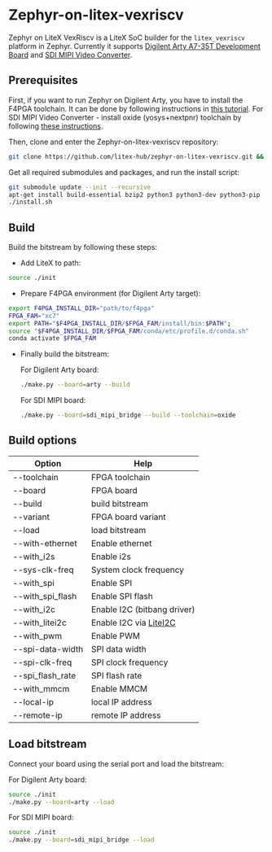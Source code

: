 Zephyr-on-litex-vexriscv
========================

Zephyr on LiteX VexRiscv is a LiteX SoC builder for the `litex_vexriscv` platform in Zephyr. Currently it supports [Digilent Arty A7-35T Development Board](https://store.digilentinc.com/arty-a7-artix-7-fpga-development-board-for-makers-and-hobbyists) and [SDI MIPI Video Converter](https://github.com/antmicro/sdi-mipi-video-converter).

Prerequisites
------------

First, if you want to run Zephyr on Digilent Arty, you have to install the F4PGA toolchain. It can be done by following instructions in [this tutorial](https://f4pga-examples.readthedocs.io/en/latest/getting.html).
For SDI MIPI Video Converter - install oxide (yosys+nextpnr) toolchain by following [these instructions](https://github.com/gatecat/prjoxide#getting-started---complete-flow).

Then, clone and enter the Zephyr-on-litex-vexriscv repository:

```bash
git clone https://github.com/litex-hub/zephyr-on-litex-vexriscv.git && cd zephyr-on-litex-vexriscv
```

Get all required submodules and packages, and run the install script:
```bash
git submodule update --init --recursive
apt-get install build-essential bzip2 python3 python3-dev python3-pip
./install.sh
```

Build
-----
Build the bitstream by following these steps:

* Add LiteX to path:
```bash
source ./init
```
* Prepare F4PGA environment (for Digilent Arty target):
```bash
export F4PGA_INSTALL_DIR="path/to/f4pga"
FPGA_FAM="xc7"
export PATH="$F4PGA_INSTALL_DIR/$FPGA_FAM/install/bin:$PATH";
source "$F4PGA_INSTALL_DIR/$FPGA_FAM/conda/etc/profile.d/conda.sh"
conda activate $FPGA_FAM
```
* Finally build the bitstream:

    For Digilent Arty board:
    ```bash
    ./make.py --board=arty --build
    ```
    For SDI MIPI board:
    ```bash
    ./make.py --board=sdi_mipi_bridge --build --toolchain=oxide
    ```

Build options
-----
| Option | Help |
|---|---|
| --toolchain | FPGA toolchain |
| --board | FPGA board |
| --build | build bitstream |
| --variant | FPGA board variant |
| --load | load bitstream |
| --with-ethernet | Enable ethernet |
| --with_i2s | Enable i2s |
| --sys-clk-freq | System clock frequency |
| --with_spi | Enable SPI |
| --with_spi_flash | Enable SPI flash |
| --with_i2c | Enable I2C (bitbang driver) |
| --with_litei2c | Enable I2C via [LiteI2C](https://github.com/litex-hub/litei2c) |
| --with_pwm | Enable PWM |
| --spi-data-width | SPI data width |
| --spi-clk-freq | SPI clock frequency |
| --spi_flash_rate | SPI flash rate |
| --with_mmcm | Enable MMCM |
| --local-ip | local IP address |
| --remote-ip | remote IP address |

Load bitstream
--------------
Connect your board using the serial port and load the bitstream:

For Digilent Arty board:
```bash
source ./init
./make.py --board=arty --load
```

For SDI MIPI board:
```bash
source ./init
./make.py --board=sdi_mipi_bridge --load
```
